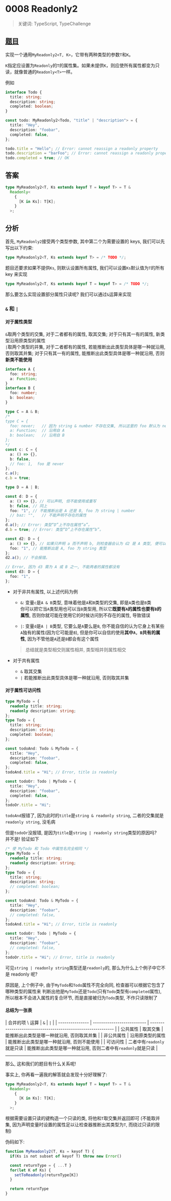 # 0008 Readonly2

> 关键词: TypeScript, TypeChallenge

## [题目](https://github.com/type-challenges/type-challenges/blob/master/questions/8-medium-readonly-2/README.zh-CN.md)

实现一个通用`MyReadonly2<T, K>`，它带有两种类型的参数`T`和`K`。

`K`指定应设置为`Readonly`的`T`的属性集。如果未提供`K`，则应使所有属性都变为只读，就像普通的`Readonly<T>`一样。

例如

```ts
interface Todo {
  title: string;
  description: string;
  completed: boolean;
}

const todo: MyReadonly2<Todo, "title" | "description"> = {
  title: "Hey",
  description: "foobar",
  completed: false,
};

todo.title = "Hello"; // Error: cannot reassign a readonly property
todo.description = "barFoo"; // Error: cannot reassign a readonly property
todo.completed = true; // OK
```

## 答案

```ts
type MyReadonly2<T, Ks extends keyof T = keyof T> = T &
  Readonly<
    {
      [K in Ks]: T[K];
    }
  >;
```

## 分析

首先, `MyReadonly2`接受两个类型参数, 其中第二个为需要设置的 keys, 我们可以先写出以下约束:

```ts
type MyReadonly2<T, Ks extends keyof T> = /* TODO */;
```

题目还要求如果不提供`Ks`, 则默认设置所有属性, 我们可以设置`Ks`默认值为`T`的所有 key 来实现

```ts
type MyReadonly2<T, Ks extends keyof T = keyof T> = /* TODO */;
```

那么要怎么实现设置部分属性只读呢? 我们可以通过`&`运算来实现

### `&` 和 `|`

#### 对于属性类型

`&`取两个类型的交集, 对于二者都有的属性, 取其交集; 对于只有其一有的属性, 新类型沿用原类型的属性  
`|`取两个类型的并集, 对于二者都有的属性, 若能推断出此类型具体是哪一种就沿用, 否则取其并集;
对于只有其一有的属性, 能推断出此类型具体是哪一种就沿用, 否则**新类不能使用**

```ts
interface A {
  foo: string;
  a: Function;
}
interface B {
  foo: number;
  b: boolean;
}

type C = A & B;
/* 
type C = {
  foo: never;   // 因为 string & number 不存在交集, 所以这里的 foo 默认为 never
  a: Function;  // 沿用自 A
  b: boolean;   // 沿用自 B
};
*/
const c: C = {
  a: () => {},
  b: false,
  // foo: 1,  foo 是 never
};
c.a();
c.b = true;

type D = A | B;

const d: D = {
  a: () => {}, // 可以声明, 但不能使用或重写
  b: false, // 同上
  foo: "1", // 不能推断出是 A 还是 B, foo 为 string | number
  // baz: "",   // 不能声明不存在的属性
};
d.a(); // Error: 类型“D”上不存在属性“a”。
d.b = true; // Error: 类型“D”上不存在属性“b”。

const d2: D = {
  a: () => {}, // 如果只声明 a 而不声明 b, 则检查器会认为 d2 是 A 类型, 便可以使用 a 属性了
  foo: "1", // 能推断出是 A, foo 为 string 类型
};
d2.a(); // 不会报错。

// Error, 因为 d3 需为 A 或 B 之一, 不能两者的属性都没有
const d3: D = {
  foo: "1",
};
```

- 对于非共有属性, 以上述代码为例

  - `&`: 变量`c`是`A & B`类型, 意味着他是`A`和`B`类型的交集, 即是`A`类也是`B`类  
    你可以把它当`A`类型用也可以当`B`类型用, 所以它**既要有`A`的属性也要有`B`的属性**, 否则你就可能在使用它的时候访问到不存在的属性, 导致错误

  - `|`: 变量`d`是`A | B`类型, 它要么是`A`要么是`B`, 你不能自信的认为它身上有某些`A`独有的属性(因为它可能是`B`),
    但是你可以自信的使用**其中`A, B`共有的属性**, 因为不管他是`A`还是`B`都会有这个属性

  > 总结就是类型相交则属性相并, 类型相并则属性相交

- 对于共有属性
  - `&` 取其交集
  - `|` 若能推断出此类型具体是哪一种就沿用, 否则取其并集

#### 对于属性可访问性

```ts
type MyTodo = {
  readonly title: string;
  readonly description: string;
};
type Todo = {
  title: string;
  description: string;
  completed: boolean;
};

const todoAnd: Todo & MyTodo = {
  title: "Hey",
  description: "foobar",
  completed: false,
};
todoAnd.title = "Hi"; // Error, title is readonly

const todoOr: Todo | MyTodo = {
  title: "Hey",
  description: "foobar",
  completed: false,
};
todoOr.title = "Hi";
```

`todoAnd`报错了, 因为此时的`title`是`string & readonly string`, 二者的交集就是`readonly string`, 没毛病

但是`todoOr`没报错, 是因为`title`是`string | readonly string`类型的原因吗?  
并不是! 验证如下

```ts
/* 使 MyTodo 和 Todo 中属性名完全相同 */
type MyTodo = {
  readonly title: string;
  readonly description: string;
};
type Todo = {
  title: string;
  description: string;
  // completed: boolean;
};

const todoAnd: Todo & MyTodo = {
  title: "Hey",
  description: "foobar",
  // completed: false,
};
todoAnd.title = "Hi"; // Error, title is readonly

const todoOr: Todo | MyTodo = {
  title: "Hey",
  description: "foobar",
  // completed: false,
};
todoOr.title = "Hi"; // Error, title is readonly
```

可见`string | readonly string`类型还是`readonly`的, 那么为什么上个例子中它不是 readonly 呢?

原因是, 上个例子中, 由于`MyTodo`和`Todo`属性不完全向同, 检查器可以根据它包含了哪种类型的属性来
判断出他是`MyTodo`还是`Todo`(只有`Todo`类型有`completed`属性), 所以根本不会进入属性的复合环节, 而是直接被归为`Todo`类型, 不作只读限制了

#### 总结为一张表

| 合并的项 \ 运算 | `&`                        | `|`                                                          |
| --------------- | -------------------------- | ------------------------------------------------------------ |
| 公共属性        | 取其交集                   | 能推断出此类型是哪一种就沿用, 否则取其并集                   |
| 非公共属性      | 沿用原类型的属性           | 能推断出此类型是哪一种就沿用, 否则不能使用                   |
| 可访问性        | 二者中有`readonly`就是只读 | 能推断出此类型是哪一种就沿用, 否则二者中有`readonly`就是只读 |

---

那么, 这和我们的题目有什么关系呢!

事实上, 你再看一遍我的解答就会发现十分好理解了:

```ts
type MyReadonly2<T, Ks extends keyof T = keyof T> = T &
  Readonly<
    {
      [K in Ks]: T[K];
    }
  >;
```

根据需要设置只读的键构造一个只读的类, 将他和`T`取交集并返回即可
(不能取并集, 因为声明变量时设置的属性足以让检查器推断出其类型为`T`, 而绕过只读的限制)

伪码如下:

```js
function MyReadonly2(T, Ks = keyof T) {
  if(Ks is not subset of keyof T) throw new Error()

  const returnType = { ...T }
  for(let K of Ks) {
    setToReadonly(returnType[K])
  }

  return returnType
}
```
